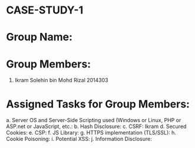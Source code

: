 # CASE-STUDY-1

# Group Name:

# Group Members:
1. Ikram Solehin bin Mohd Rizal 2014303

# Assigned Tasks for Group Members:
a. Server OS and Server-Side Scripting used (Windows or Linux, PHP or ASP.net or JavaScript, etc.: 
b. Hash Disclosure: 
c. CSRF: Ikram
d. Secured Cookies: 
e. CSP: 
f. JS Library: 
g. HTTPS implementation (TLS/SSL): 
h. Cookie Poisoning: 
i. Potential XSS: 
j. Information Disclosure: 

